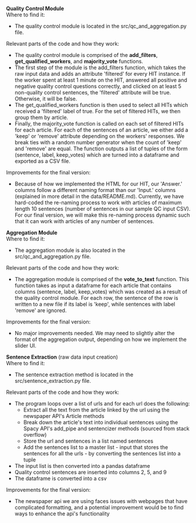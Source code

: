 **Quality Control Module**  
Where to find it:
* The quality control module is located in the src/qc_and_aggregation.py file. 

Relevant parts of the code and how they work:
* The quality control module is comprised of the **add_filters**, **get_qualified_workers**, and **majority_vote** functions. 
* The first step of the module is the add_filters function, which takes the raw input data and adds an attribute 'filtered' for every HIT instance. If the worker spent at least 1 minute on the HIT, answered all positive and negative quality control questions correctly, and clicked on at least 5 non-quality control sentences, the 'filtered' attribute will be true. Otherwise, it will be false. 
* The get_qualified_workers function is then used to select all HITs which received a 'filtered' label of true. For the set of filtered HITs, we then group them by article. 
* Finally, the majority_vote function is called on each set of filtered HITs for each article. For each of the sentences of an article, we either add a 'keep' or 'remove' attribute depending on the workers' responses. We break ties with a random number generator when the count of 'keep' and 'remove' are equal. The function outputs a list of tuples of the form (sentence, label, keep_votes) which are turned into a dataframe and exported as a CSV file. 

Improvements for the final version:
* Because of how we implemented the HTML for our HIT, our 'Answer.' columns follow a different naming format than our 'Input.' columns (explained in more detail in the data/README.md). Currently, we have hard-coded the re-naming process to work with articles of maximum length 10 sentences (number of sentences in our sample QC input CSV). For our final version, we will make this re-naming process dynamic such that it can work with articles of any number of sentences.

**Aggregation Module**  
Where to find it:
* The aggregation module is also located in the src/qc_and_aggregation.py file. 

Relevant parts of the code and how they work:
* The aggregation module is comprised of the **vote_to_text** function. This function takes as input a dataframe for each article that contains columns (sentence, label, keep_votes) which was created as a result of the quality control module. For each row, the sentence of the row is written to a new file if its label is 'keep', while sentences with label 'remove' are ignored.  

Improvements for the final version:
* No major improvements needed. We may need to slightly alter the format of the aggregation output, depending on how we implement the slider UI.

**Sentence Extraction** (raw data input creation)  
Where to find it:  
* The sentence extraction method is located in the src/sentence_extraction.py file.

Relevant parts of the code and how they work:
* The program loops over a list of urls and for each url does the following:
  * Extract all the text from the article linked by the url using the newspaper API's Article methods
  * Break down the article's text into individual sentences using the Spacy API's add_pipe and sentencizer methods (sourced from stack overflow)
  * Store the url and sentences in a list named sentences
  * Add the sentences list to a master list - input that stores the sentences for all the urls - by converting the sentences list into a tuple
 * The input list is then converted into a pandas dataframe
 * Quality control sentences are inserted into columns 2, 5, and 9
 * The dataframe is converted into a csv

Improvements for the final version:
* The newspaper api we are using faces issues with webpages that have complicated formatting, and a potential improvement would be to find ways to enhance the api's functionality
